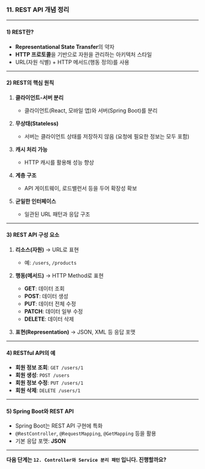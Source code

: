 ### 11. REST API 개념 정리

---

#### 1) **REST란?**

* **Representational State Transfer**의 약자
* **HTTP 프로토콜**을 기반으로 자원을 관리하는 아키텍처 스타일
* URL(자원 식별) + HTTP 메서드(행동 정의)를 사용

---

#### 2) **REST의 핵심 원칙**

1. **클라이언트-서버 분리**

   * 클라이언트(React, 모바일 앱)와 서버(Spring Boot)를 분리
2. **무상태(Stateless)**

   * 서버는 클라이언트 상태를 저장하지 않음 (요청에 필요한 정보는 모두 포함)
3. **캐시 처리 가능**

   * HTTP 캐시를 활용해 성능 향상
4. **계층 구조**

   * API 게이트웨이, 로드밸런서 등을 두어 확장성 확보
5. **균일한 인터페이스**

   * 일관된 URL 패턴과 응답 구조

---

#### 3) **REST API 구성 요소**

1. **리소스(자원)** → URL로 표현

   * 예: `/users`, `/products`
2. **행동(메서드)** → HTTP Method로 표현

   * **GET**: 데이터 조회
   * **POST**: 데이터 생성
   * **PUT**: 데이터 전체 수정
   * **PATCH**: 데이터 일부 수정
   * **DELETE**: 데이터 삭제
3. **표현(Representation)** → JSON, XML 등 응답 포맷

---

#### 4) **RESTful API의 예**

* **회원 정보 조회**: `GET /users/1`
* **회원 생성**: `POST /users`
* **회원 정보 수정**: `PUT /users/1`
* **회원 삭제**: `DELETE /users/1`

---

#### 5) **Spring Boot와 REST API**

* Spring Boot는 REST API 구현에 특화
* `@RestController`, `@RequestMapping`, `@GetMapping` 등을 활용
* 기본 응답 포맷: **JSON**

---

**다음 단계는 `12. Controller와 Service 분리 패턴` 입니다. 진행할까요?**
